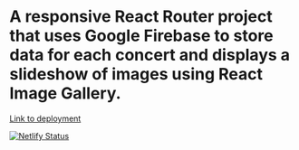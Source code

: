 # A responsive React Router project that uses Google Firebase to store data for each concert and displays a slideshow of images using React Image Gallery.

[Link to deployment](https://kailasconcertjournal.netlify.app)

[![Netlify Status](https://api.netlify.com/api/v1/badges/54a6a26a-009d-43f3-b011-bed3114566fb/deploy-status)](https://app.netlify.com/sites/kailasconcertjournal/deploys)

